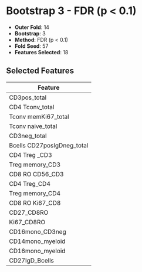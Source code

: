 # Bootstrap 3 - FDR (p < 0.1)

- **Outer Fold**: 14
- **Bootstrap**: 3
- **Method**: FDR (p < 0.1)
- **Fold Seed**: 57
- **Features Selected**: 18

## Selected Features

| Feature |
|---------|
| CD3pos_total |
| CD4 Tconv_total |
| Tconv memKi67_total |
| Tconv naive_total |
| CD3neg_total |
| Bcells CD27posIgDneg_total |
| CD4 Treg _CD3 |
| Treg memory_CD3 |
| CD8 RO CD56_CD3 |
| CD4 Treg_CD4 |
| Treg memory_CD4 |
| CD8 RO Ki67_CD8 |
| CD27_CD8RO |
| Ki67_CD8RO |
| CD16mono_CD3neg |
| CD14mono_myeloid |
| CD16mono_myeloid |
| CD27IgD_Bcells |
